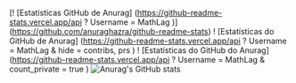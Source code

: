 [! [Estatísticas GitHub de Anurag] (https://github-readme-stats.vercel.app/api ? Username = MathLag )] (https://github.com/anuraghazra/github-readme-stats)
! [Estatísticas do GitHub de Anurag] (https://github-readme-stats.vercel.app/api ? Username = MathLag & hide = contribs, prs )
! [Estatísticas do GitHub do Anurag] (https://github-readme-stats.vercel.app/api ? Username = MathLag & count_private = true )
![Anurag's GitHub stats](https://github-readme-stats.vercel.app/api?username=anuraghazra&show_icons=true)
